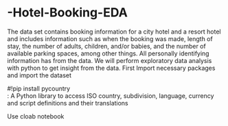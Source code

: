 # -Hotel-Booking-EDA
 The data set contains booking information for a city hotel and a resort hotel and includes information such as when the booking was made, length of stay, the number of adults, children, and/or babies, and the number of available parking spaces, among other things. All personally identifying information has from the data. We will perform exploratory data analysis with python to get insight from the data.
First Import necessary packages and import the dataset

#!pip install pycountry     
: A Python library to access ISO country, subdivision, language, currency and script definitions and their translations


Use cloab notebook

